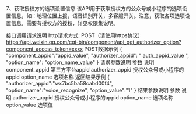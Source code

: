 7、获取授权方的选项设置信息
该API用于获取授权方的公众号或小程序的选项设置信息，如：地理位置上报，语音识别开关，多客服开关。注意，获取各项选项设置信息，需要有授权方的授权，详见权限集说明。

接口调用请求说明
http请求方式: POST（请使用https协议）
https://api.weixin.qq.com/cgi-bin/component/api_get_authorizer_option?component_access_token=xxxx
POST数据示例
{
"component_appid":"appid_value",
"authorizer_appid": " auth_appid_value ",
"option_name": "option_name_value"
}
请求参数说明
参数	说明
component_appid	第三方平台appid
authorizer_appid	授权公众号或小程序的appid
option_name	选项名称
返回结果示例
{
"authorizer_appid":"wx7bc5ba58cabd00f4",
"option_name":"voice_recognize",
"option_value":"1"
}
结果参数说明
参数	说明
authorizer_appid	授权公众号或小程序的appid
option_name	选项名称
option_value	选项值